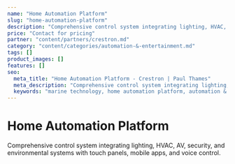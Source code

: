 ```yaml
---
name: "Home Automation Platform"
slug: "home-automation-platform"
description: "Comprehensive control system integrating lighting, HVAC, AV, security, and environmental systems with touch panels, mobile apps, and voice control."
price: "Contact for pricing"
partner: "content/partners/crestron.md"
category: "content/categories/automation-&-entertainment.md"
tags: []
product_images: []
features: []
seo:
  meta_title: "Home Automation Platform - Crestron | Paul Thames"
  meta_description: "Comprehensive control system integrating lighting, HVAC, AV, security, and environmental systems with touch panels, mobile apps, and voice control."
  keywords: "marine technology, home automation platform, automation & entertainment"
---
```


# Home Automation Platform

Comprehensive control system integrating lighting, HVAC, AV, security, and environmental systems with touch panels, mobile apps, and voice control.




